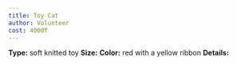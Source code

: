 ```yaml
---
title: Toy Cat 
author: Volunteer
cost: 4000₸
---
```

**Type:** soft knitted toy
**Size:**
**Color:** red with a yellow ribbon 
**Details:**